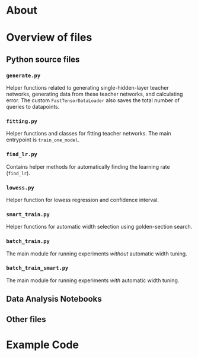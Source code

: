 # About
# Overview of files
## Python source files
### `generate.py`
Helper functions related to generating single-hidden-layer teacher networks, generating data from these teacher networks, and calculating error.
The custom `FastTensorDataLoader` also saves the total number of queries to datapoints.
### `fitting.py`
Helper functions and classes for fitting teacher networks.
The main entrypoint is `train_one_model`.

### `find_lr.py`
Contains helper methods for automatically finding the learning rate (`find_lr`).

### `lowess.py`
Helper function for lowess regression and confidence interval.

### `smart_train.py`
Helper functions for automatic width selection using golden-section search.

### `batch_train.py`
The main module for running experiments *without* automatic width tuning.

### `batch_train_smart.py`
The main module for running experiments *with* automatic width tuning.

## Data Analysis Notebooks

## Other files

# Example Code